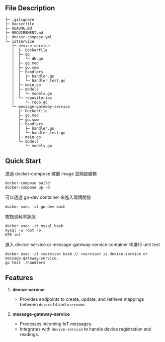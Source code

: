 
## File Description
```
├─ .gitignore
├─ Dockerfile
├─ README.md
├─ REQUIREMENT.md
├─ docker-compose.yml
└─ iotservice
   ├─ device-service
   │  ├─ Dockerfile
   │  ├─ db
   │  │  └─ db.go
   │  ├─ go.mod
   │  ├─ go.sum
   │  ├─ handlers
   │  │  ├─ handler.go
   │  │  └─ handler_test.go
   │  ├─ main.go
   │  ├─ models
   │  │  └─ models.go
   │  └─ repositories
   │     └─ repo.go
   └─ message-gateway-service
      ├─ Dockerfile
      ├─ go.mod
      ├─ go.sum
      ├─ handlers
      │  ├─ handler.go
      │  └─ handler_test.go
      ├─ main.go
      └─ models
         └─ models.go

```

## Quick Start
透過 docker-compose 建置 image 並開啟服務
```
docker-compose build
docker-compose up -d 
```

可以透過 go-dev container 來進入環境開發
```
docker exec -it go-dev bash
```

檢視資料庫狀態
```
docker exec -it mysql bash
mysql -u root -p
USE iot
```

進入 device-service or message-gateway-service container 中進行 unit test
```
docker exec -it <service> bash // <service> is device-service or message-gateway-service.
go test ./handlers 
```

## Features

1. **device-service**
   - Provides endpoints to create, update, and retrieve mappings between `deviceId` and `username`.

2. **message-gateway-service**
   - Processes incoming IoT messages.
   - Integrates with `device-service` to handle device registration and readings.
